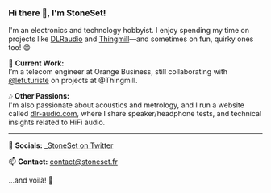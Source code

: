 ### Hi there 👋, I'm StoneSet!

I'm an electronics and technology hobbyist. I enjoy spending my time on projects like [DLRaudio](https://dlr-audio.com) and [Thingmill](https://thingmill.fr)—and sometimes on fun, quirky ones too! 😄

🔭 **Current Work:**  
I’m a telecom engineer at Orange Business, still collaborating with [@lefuturiste](https://github.com/lefuturiste/) on projects at @Thingmill.

🎶 **Other Passions:**  
I'm also passionate about acoustics and metrology, and I run a website called [dlr-audio.com](https://dlr-audio.com), where I share speaker/headphone tests, and technical insights related to HiFi audio.

---

💬 **Socials:** [_StoneSet on Twitter](https://twitter.com/_StoneSet)

📫 **Contact:** [contact@stoneset.fr](mailto:contact@stoneset.fr)

...and voilà! 🍷
